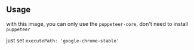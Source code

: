## Usage

with this image, you can only use the `puppeteer-core`, don't need to install `puppeteer`

just set `executePath: 'google-chrome-stable'`
